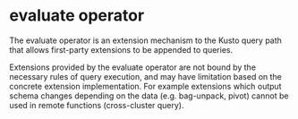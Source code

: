# evaluate operator

The evaluate operator is an extension mechanism to the Kusto query path that
allows first-party extensions to be appended to queries.

Extensions provided by the evaluate operator are not bound by the necessary
rules of query execution, and may have limitation based on the concrete extension implementation. 
For example extensions which output schema changes depending on the data (e.g. bag-unpack, pivot)
cannot be used in remote functions (cross-cluster query).

